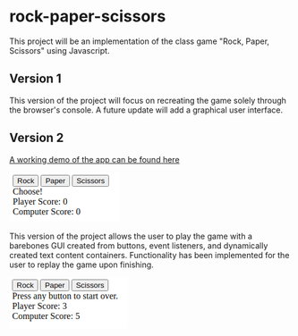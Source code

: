 # rock-paper-scissors

This project will be an implementation of the class game "Rock, Paper, Scissors" using Javascript. 

## Version 1

This version of the project will focus on recreating the game solely through the browser's console. A future update will add a graphical user interface. 

## Version 2 

[A working demo of the app can be found here](https://sevenfourfour.github.io/rock-paper-scissors/)

![The beginning of the game](/img/begin.png)

This version of the project allows the user to play the game with a barebones GUI 
created from buttons, event listeners, and dynamically created text content containers. Functionality has been implemented for the user to replay the game upon finishing.

![Replay function](/img/end.png)